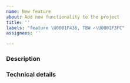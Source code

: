 ```yaml
---
name: New feature
about: Add new functionality to the project
title: ''
labels: "feature \U0001F436, TBW ✍\U0001F3FC"
assignees: ''

---
```


### Description

### Technical details
